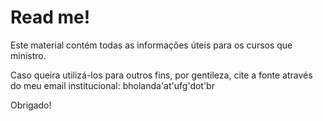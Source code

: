 # Read me!

Este material contém todas as informações úteis para os cursos que ministro.

Caso queira utilizá-los para outros fins, por gentileza, cite a fonte através do meu email institucional:
bholanda'at'ufg'dot'br

Obrigado!
